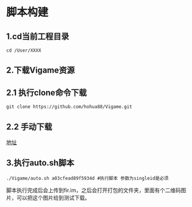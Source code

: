 # 脚本构建

## 1.cd当前工程目录

```text
cd /User/XXXX
```

## 2.下载Vigame资源

## 2.1 执行clone命令下载

```text
git clone https://github.com/hohua88/Vigame.git
```

## 2.2 手动下载

[地址](https://github.com/hohua88/Vigame) 



## 3.执行auto.sh脚本

```text
./Vigame/auto.sh a03cfead89f5934d #执行脚本 参数为singleid是必须
```

脚本执行完成后会上传到fir.im，之后会打开打包的文件夹，里面有个二维码图片，可以把这个图片给到测试下载。

